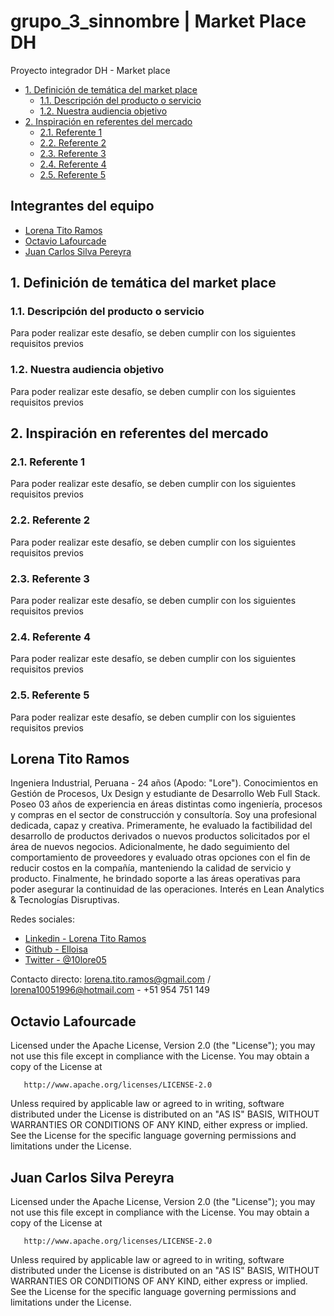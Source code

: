 # grupo_3_sinnombre | Market Place DH
Proyecto integrador DH - Market place

- [1. Definición de temática del market place](#1-definición-de-tematica-del-market-place)
  - [1.1. Descripción del producto o servicio](#12-descripcion-del-producto-o-servicio)
  - [1.2. Nuestra audiencia objetivo](#12-nuestra-audiencia-objetivo)
- [2. Inspiración en referentes del mercado](#2-inspiración-en-referentes-del-mercado)
  - [2.1. Referente 1](#21-referente-1)
  - [2.2. Referente 2](#22-referente-2)
  - [2.3. Referente 3](#23-referente-3)
  - [2.4. Referente 4](#24-referente-4)
  - [2.5. Referente 5](#25-referente-5)
  
## Integrantes del equipo

- [Lorena Tito Ramos](#lorena-tito-ramos)
- [Octavio Lafourcade](#octavio-lafourcade)
- [Juan Carlos Silva Pereyra](#juan-carlos-silva-pereyra)

## 1. Definición de temática del market  place

### 1.1. Descripción del producto o servicio

Para poder realizar este desafío, se deben cumplir con los siguientes requisitos previos

### 1.2. Nuestra audiencia objetivo

Para poder realizar este desafío, se deben cumplir con los siguientes requisitos previos

## 2. Inspiración en referentes del mercado

### 2.1. Referente 1

Para poder realizar este desafío, se deben cumplir con los siguientes requisitos previos

### 2.2. Referente 2

Para poder realizar este desafío, se deben cumplir con los siguientes requisitos previos

### 2.3. Referente 3

Para poder realizar este desafío, se deben cumplir con los siguientes requisitos previos

### 2.4. Referente 4

Para poder realizar este desafío, se deben cumplir con los siguientes requisitos previos

### 2.5. Referente 5

Para poder realizar este desafío, se deben cumplir con los siguientes requisitos previos

## Lorena Tito Ramos

Ingeniera Industrial, Peruana - 24 años (Apodo: "Lore").
Conocimientos en Gestión de Procesos, Ux Design y estudiante de Desarrollo Web Full Stack.
Poseo 03 años de experiencia en áreas distintas como ingeniería, procesos y compras en el sector de construcción y consultoría. Soy una profesional dedicada, capaz y creativa.
Primeramente, he evaluado la factibilidad del desarrollo de productos derivados o nuevos productos solicitados por el área de nuevos negocios. Adicionalmente, he dado seguimiento del comportamiento de proveedores y evaluado otras opciones con el fin de reducir costos en la compañía, manteniendo la calidad de servicio y producto. Finalmente, he brindado soporte a las áreas operativas para poder asegurar la continuidad de las operaciones.
Interés en Lean Analytics & Tecnologías Disruptivas.

Redes sociales:
- [Linkedin - Lorena Tito Ramos](https://www.linkedin.com/in/lorenatitoramos/)
- [Github - Elloisa](https://github.com/Elloisa)
- [Twitter - @10lore05](https://twitter.com/10lore05)

Contacto directo:
       lorena.tito.ramos@gmail.com / lorena10051996@hotmail.com -  +51 954 751 149

## Octavio Lafourcade

Licensed under the Apache License, Version 2.0 (the "License");
you may not use this file except in compliance with the License.
You may obtain a copy of the License at

       http://www.apache.org/licenses/LICENSE-2.0

Unless required by applicable law or agreed to in writing, software
distributed under the License is distributed on an "AS IS" BASIS,
WITHOUT WARRANTIES OR CONDITIONS OF ANY KIND, either express or implied.
See the License for the specific language governing permissions and
limitations under the License.

## Juan Carlos Silva Pereyra

Licensed under the Apache License, Version 2.0 (the "License");
you may not use this file except in compliance with the License.
You may obtain a copy of the License at

       http://www.apache.org/licenses/LICENSE-2.0

Unless required by applicable law or agreed to in writing, software
distributed under the License is distributed on an "AS IS" BASIS,
WITHOUT WARRANTIES OR CONDITIONS OF ANY KIND, either express or implied.
See the License for the specific language governing permissions and
limitations under the License.




